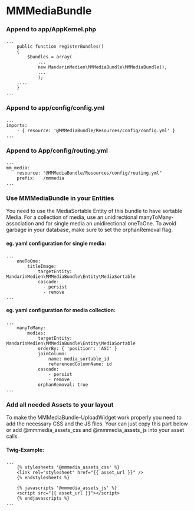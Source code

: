 # MMMediaBundle

### Append to app/AppKernel.php

```
...
    public function registerBundles()
    {
        $bundles = array(
            ...
            new MandarinMedien\MMMediaBundle\MMMediaBundle(),
            ...
            );
    ....
    }
...
```

### Append to app/config/config.yml

```
...
imports:
    - { resource: '@MMMediaBundle/Resources/config/config.yml' }
...
```

### Append to App/config/routing.yml

```
...
mm_media:
    resource: "@MMMediaBundle/Resources/config/routing.yml"
    prefix:   /mmmedia
...
```

### Use MMMediaBundle in your Entities
You need to use the MediaSortable Entity of this bundle to have sortable Media.
For a collection of media, use an unidirectional manyToMany-association and for single media an
unidirectional oneToOne. To avoid garbage in your database, make sure to set the orphanRemoval flag.


#### eg. yaml configuration for single media:
```
...
    oneToOne:
        titleImage:
            targetEntity: MandarinMedien\MMMediaBundle\Entity\MediaSortable
            cascade:
              - persist
              - remove
...
```


#### eg. yaml configuration for media collection:
```
...
    manyToMany:
        medias:
            targetEntity: MandarinMedien\MMMediaBundle\Entity\MediaSortable
            orderBy: { 'position': 'ASC' }
            joinColumn:
                name: media_sortable_id
                referencedColumnName: id
            cascade:
                - persist
                - remove
            orphanRemoval: true
...
```

### Add all needed Assets to your layout
To make the MMMediaBundle-UploadWidget work properly you need to add the necessary CSS and the JS files.
Your can just copy this part below or add @mmmedia_assets_css and @mmmedia_assets_js into your asset calls.

#### Twig-Example:

```
...
    {% stylesheets '@mmmedia_assets_css' %}
    <link rel="stylesheet" href="{{ asset_url }}" />
    {% endstylesheets %}

    {% javascripts '@mmmedia_assets_js' %}
    <script src="{{ asset_url }}"></script>
    {% endjavascripts %}
...
```
